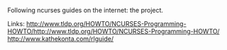 Following ncurses guides on the internet: the project.

Links:
http://www.tldp.org/HOWTO/NCURSES-Programming-HOWTO/http://www.tldp.org/HOWTO/NCURSES-Programming-HOWTO/   
http://www.kathekonta.com/rlguide/
